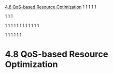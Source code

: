 [4.8 QoS-based Resource Optimization](https://github.com/zongyi0311/o-ran-background-knowledge/blob/main/O-RAN.WG1.TS.Use-Cases-Detailed-Specification-R004-v18.00.md#48-qos-based-resource-optimization)
1
1
1
1
1

1
1
1

1
1
1
1
1
1
1
1
1
1
1
1

1
1
1
1
1
1
# 4.8 QoS-based Resource Optimization
